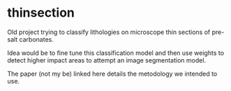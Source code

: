 # thinsection

Old project trying to classify lithologies on microscope thin sections of pre-salt carbonates.

Idea would be to fine tune this classification model and then use weights to detect higher impact areas to attempt an image segmentation model.

The paper (not my be) linked here details the metodology we intended to use.

